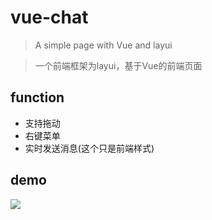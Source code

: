 # vue-chat

> A simple page with Vue and layui

> 一个前端框架为layui，基于Vue的前端页面

## function
* 支持拖动
* 右键菜单
* 实时发送消息(这个只是前端样式)

## demo
![](http://i1.piimg.com/580615/ee9af32d5ad69ad0.png)